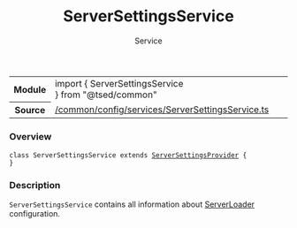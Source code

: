 
<header class="symbol-info-header"><h1 id="serversettingsservice">ServerSettingsService</h1><label class="symbol-info-type-label service">Service</label></header>
<!-- summary -->
<section class="symbol-info"><table class="is-full-width"><tbody><tr><th>Module</th><td><div class="lang-typescript"><span class="token keyword">import</span> { ServerSettingsService }&nbsp;<span class="token keyword">from</span>&nbsp;<span class="token string">"@tsed/common"</span></div></td></tr><tr><th>Source</th><td><a href="https://github.com/Romakita/ts-express-decorators/blob/v4.0.7/src//common/config/services/ServerSettingsService.ts#L0-L0">/common/config/services/ServerSettingsService.ts</a></td></tr></tbody></table></section>
<!-- overview -->


### Overview


<pre><code class="typescript-lang "><span class="token keyword">class</span> ServerSettingsService <span class="token keyword">extends</span> <a href="#api/common/config/serversettingsprovider"><span class="token">ServerSettingsProvider</span></a> <span class="token punctuation">{</span>
<span class="token punctuation">}</span></code></pre>


<!-- Parameters -->

<!-- Description -->


### Description

`ServerSettingsService` contains all information about [ServerLoader](api/common/server/serverloader.md) configuration.

<!-- Members -->

